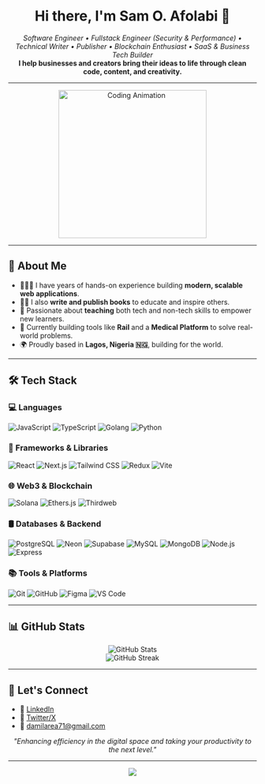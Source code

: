 <h1 align="center">Hi there, I'm Sam O. Afolabi 👋</h1>

<p align="center">
  <em>Software Engineer • Fullstack Engineer (Security & Performance) • Technical Writer • Publisher • Blockchain Enthusiast • SaaS & Business Tech Builder</em><br/>
  <strong>I help businesses and creators bring their ideas to life through clean code, content, and creativity.</strong>
</p>

---

<div align="center">
  <img src="https://media.giphy.com/media/qgQUggAC3Pfv687qPC/giphy.gif" width="300" alt="Coding Animation"/>
</div>

---

## 🚀 About Me

- 👨🏽‍💻 I have years of hands-on experience building **modern, scalable web applications**.
- ✍🏽 I also **write and publish books** to educate and inspire others.
- 🧠 Passionate about **teaching** both tech and non-tech skills to empower new learners.
- 🧩 Currently building tools like **Rail** and a **Medical Platform** to solve real-world problems.
- 🌍 Proudly based in **Lagos, Nigeria 🇳🇬**, building for the world.

---

## 🛠️ Tech Stack

### 💻 Languages
![JavaScript](https://img.shields.io/badge/-JavaScript-black?style=flat-square&logo=javascript)
![TypeScript](https://img.shields.io/badge/-TypeScript-3178C6?style=flat-square&logo=typescript)
![Golang](https://img.shields.io/badge/-Go-00ADD8?style=flat-square&logo=go)
![Python](https://img.shields.io/badge/-Python-3776AB?style=flat-square&logo=python)

### 🧰 Frameworks & Libraries
![React](https://img.shields.io/badge/-React-61DAFB?style=flat-square&logo=react)
![Next.js](https://img.shields.io/badge/-Next.js-000000?style=flat-square&logo=nextdotjs)
![Tailwind CSS](https://img.shields.io/badge/-TailwindCSS-38B2AC?style=flat-square&logo=tailwind-css)
![Redux](https://img.shields.io/badge/-Redux-764ABC?style=flat-square&logo=redux)
![Vite](https://img.shields.io/badge/-Vite-646CFF?style=flat-square&logo=vite)

### 🌐 Web3 & Blockchain
![Solana](https://img.shields.io/badge/-Solana-9945FF?style=flat-square&logo=solana)
![Ethers.js](https://img.shields.io/badge/-Ethers.js-3C3C3D?style=flat-square&logo=ethereum)
![Thirdweb](https://img.shields.io/badge/-Thirdweb-000000?style=flat-square&logo=thirdweb)

### 🛢️ Databases & Backend
![PostgreSQL](https://img.shields.io/badge/-PostgreSQL-4169E1?style=flat-square&logo=postgresql)
![Neon](https://img.shields.io/badge/-Neon-00FFFF?style=flat-square&logo=data:image/svg+xml;base64,...)
![Supabase](https://img.shields.io/badge/-Supabase-3ECF8E?style=flat-square&logo=supabase)
![MySQL](https://img.shields.io/badge/-MySQL-4479A1?style=flat-square&logo=mysql)
![MongoDB](https://img.shields.io/badge/-MongoDB-4EA94B?style=flat-square&logo=mongodb)
![Node.js](https://img.shields.io/badge/-Node.js-339933?style=flat-square&logo=nodedotjs)
![Express](https://img.shields.io/badge/-Express.js-000000?style=flat-square&logo=express)

### 📚 Tools & Platforms
![Git](https://img.shields.io/badge/-Git-F05032?style=flat-square&logo=git)
![GitHub](https://img.shields.io/badge/-GitHub-181717?style=flat-square&logo=github)
![Figma](https://img.shields.io/badge/-Figma-F24E1E?style=flat-square&logo=figma)
![VS Code](https://img.shields.io/badge/-VS%20Code-007ACC?style=flat-square&logo=visual-studio-code)

---

## 📊 GitHub Stats

<p align="center">
  <img src="https://github-readme-stats.vercel.app/api?username=SamOAfolabi&show_icons=true&theme=react" alt="GitHub Stats"/>
  <br/>
  <img src="https://github-readme-streak-stats.herokuapp.com/?user=SamOAfolabi&theme=react" alt="GitHub Streak"/>
</p>

---

## 🤝 Let's Connect

- 💼 [LinkedIn](https://www.linkedin.com/in/sam-o-afolabi)
- 📝 [Twitter/X](https://x.com/samofolabi?t=5qON7HyaCk8lqikXV_S07g&s=09) <!-- Replace with actual handle -->
- 📩 damilarea71@gmail.com

<p align="center">
  <em>"Enhancing efficiency in the digital space and taking your productivity to the next level."</em>
</p>

---

<p align="center">
  <img src="https://readme-typing-svg.herokuapp.com?font=Inter&size=22&duration=4000&pause=1000&color=F8FAFC&background=000000&center=true&width=1000&lines=Let's+Build+Amazing+Things+Together!;Open+to+Collaboration+and+Partnerships!;Tech+%7C+Design+%7C+Publishing+%7C+Education+%7C+Blockchain" />
</p>
